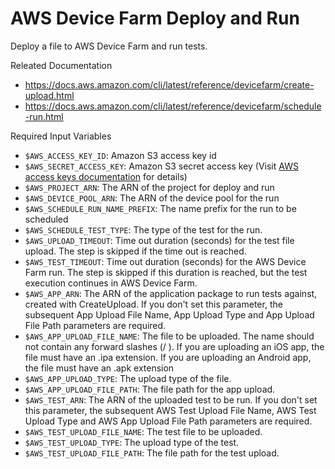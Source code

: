 # AWS Device Farm Deploy and Run

Deploy a file to AWS Device Farm and run tests.

Releated Documentation
- https://docs.aws.amazon.com/cli/latest/reference/devicefarm/create-upload.html
- https://docs.aws.amazon.com/cli/latest/reference/devicefarm/schedule-run.html

Required Input Variables
- `$AWS_ACCESS_KEY_ID`: Amazon S3 access key id
- `$AWS_SECRET_ACCESS_KEY`: Amazon S3 secret access key (Visit [AWS access keys documentation](https://docs.aws.amazon.com/general/latest/gr/aws-sec-cred-types.html#access-keys-and-secret-access-keys) for details)
- `$AWS_PROJECT_ARN`: The ARN of the project for deploy and run
- `$AWS_DEVICE_POOL_ARN`: The ARN of the device pool for the run
- `$AWS_SCHEDULE_RUN_NAME_PREFIX`: The name prefix for the run to be scheduled
- `$AWS_SCHEDULE_TEST_TYPE`: The type of the test for the run.
- `$AWS_UPLOAD_TIMEOUT`: Time out duration (seconds) for the test file upload. The step is skipped if the time out is reached.
- `$AWS_TEST_TIMEOUT`: Time out duration (seconds) for the AWS Device Farm run. The step is skipped if this duration is reached, but the test execution continues in AWS Device Farm.
- `$AWS_APP_ARN`: The ARN of the application package to run tests against, created with CreateUpload. If you don't set this parameter, the subsequent App Upload File Name, App Upload Type and App Upload File Path parameters are required.
- `$AWS_APP_UPLOAD_FILE_NAME`: The file to be uploaded. The name should not contain any forward slashes (/ ). If you are uploading an iOS app, the file must have an .ipa extension. If you are uploading an Android app, the file must have an .apk extension
- `$AWS_APP_UPLOAD_TYPE`: The upload type of the file.
- `$AWS_APP_UPLOAD_FILE_PATH`: The file path for the app upload.
- `$AWS_TEST_ARN`: The ARN of the uploaded test to be run. If you don't set this parameter, the subsequent AWS Test Upload File Name, AWS Test Upload Type and AWS App Upload File Path parameters are required.
- `$AWS_TEST_UPLOAD_FILE_NAME`: The test file to be uploaded.
- `$AWS_TEST_UPLOAD_TYPE`: The upload type of the test.
- `$AWS_TEST_UPLOAD_FILE_PATH`: The file path for the test upload.
